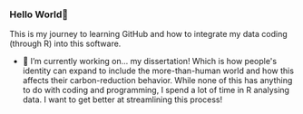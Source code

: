 ### Hello World👋
This is my journey to learning GitHub and how to integrate my data coding (through R) into this software. 

- 🔭 I’m currently working on... my dissertation! Which is how people's identity can expand to include the more-than-human world and how this affects their carbon-reduction behavior. While none of this has anything to do with coding and programming, I spend a lot of time in R analysing data. I want to get better at streamlining this process!

<!--
**dlindsaymak/dlindsaymak** is a ✨ _special_ ✨ repository because its `README.md` (this file) appears on your GitHub profile.

Here are some ideas to get you started:

- 🔭 I’m currently working on ...
- 🌱 I’m currently learning ...
- 👯 I’m looking to collaborate on ...
- 🤔 I’m looking for help with ...
- 💬 Ask me about ...
- 📫 How to reach me: ...
- 😄 Pronouns: ...
- ⚡ Fun fact: ...
-->
